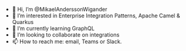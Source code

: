 - 👋 Hi, I’m @MikaelAnderssonWigander
- 👀 I’m interested in Enterprise Integration Patterns, Apache Camel & Quarkus
- 🌱 I’m currently learning GraphQL
- 💞️ I’m looking to collaborate on integrations
- 📫 How to reach me: email, Teams or Slack.

<!---
MikaelAnderssonWigander/MikaelAnderssonWigander is a ✨ special ✨ repository because its `README.md` (this file) appears on your GitHub profile.
You can click the Preview link to take a look at your changes.
--->
